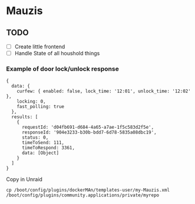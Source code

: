 # Mauzis

## TODO 
- [ ] Create little frontend
- [ ] Handle State of all houshold things

### Example of door lock/unlock response
```
{
  data: {
    curfew: { enabled: false, lock_time: '12:01', unlock_time: '12:02' },
    locking: 0,
    fast_polling: true
  },
  results: [
    {
      requestId: 'd04fb691-d684-4a65-a7ae-1f5c583d2f5e',
      responseId: '904e3233-b30b-bdd7-6d78-5835a08dbc19',
      status: 0,
      timeToSend: 111,
      timeToRespond: 3361,
      data: [Object]
    }
  ]
}

```

Copy in Unraid
```
cp /boot/config/plugins/dockerMAn/templates-user/my-Mauzis.xml /boot/config/plugins/community.applications/private/myrepo
```
